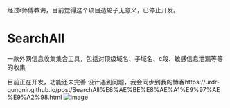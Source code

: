 经过r师傅教诲，目前觉得这个项目造轮子无意义，已停止开发。

# SearchAll
一款外网信息收集集合工具，包括对顶级域名、子域名、c段、敏感信息泄漏等等的收集


目前正在开发，功能还未完善
设计遇到问题，我会同步到我的博客https://urdr-gungnir.github.io/post/SearchAll%E8%AE%BE%E8%AE%A1%E9%97%AE%E9%A2%98.html
![image](https://user-images.githubusercontent.com/73213935/139377042-950135ce-c19a-478f-a943-6a9d14f234b1.png)
